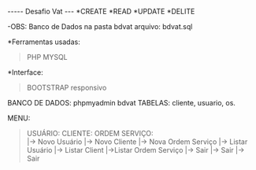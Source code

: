 ----- Desafio Vat ---
*CREATE
*READ
*UPDATE
*DELITE

-OBS: Banco de Dados na pasta bdvat arquivo: bdvat.sql

*Ferramentas usadas:
  >PHP
  >MYSQL

*Interface: 
  >BOOTSTRAP
  >responsivo

BANCO DE DADOS: phpmyadmin  bdvat
TABELAS: cliente,  usuario, os.

MENU:
  >USUÁRIO:                  CLIENTE:                ORDEM SERVIÇO:     
    |-> Novo Usuário          |-> Novo Cliente        |-> Nova Ordem Serviço
    |-> Listar Usuário        |-> Listar Client       |->Listar Ordem Serviço
    |-> Sair                  |-> Sair                |-> Sair

